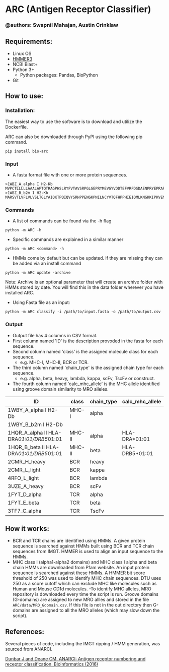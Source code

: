 # ARC (Antigen Receptor Classifier)
### @authors: Swapnil Mahajan, Austin Crinklaw

## Requirements:
- Linux OS
- [HMMER3](http://hmmer.org/)
- NCBI Blast+
- Python 3+
  - Python packages: Pandas, BioPython
- Git

## How to use:

### Installation:
The easiest way to use the software is to download and utilize the Dockerfile.

ARC can also be downloaded through PyPI using the following pip command.
```shell
pip install bio-arc
```

### Input  
-  A fasta format file with one or more protein sequences.  
  ```
  >1WBZ_A_alpha I H2-Kb
MVPCTLLLLLAAALAPTQTRAGPHSLRYFVTAVSRPGLGEPRYMEVGYVDDTEFVRFDSDAENPRYEPRARWMEQEGPEYWERETQKAKGNEQSFRVDLRTLLGYYNQSKGGSHTIQVISGCEVGSDGRLLRGYQQYAYDGCDYIALNEDLKTWTAADMAALITKHKWEQAGEAERLRAYLEGTCVEWLRRYLKNGNATLLRTDSPKAHVTHHSRPEDKVTLRCWALGFYPADITLTWQLNGEELIQDMELVETRPAGDGTFQKWASVVVPLGKEQYYTCHVYHQGLPEPLTLRWEPPPSTVSNMATVAVLVVLGAAIVTGAVVAFVMKMRRRNTGGKGGDYALAPGSQTSDLSLPDCKVMVHDPHSLA
>1WBZ_B_b2m I H2-Kb
MARSVTLVFLVLVSLTGLYAIQKTPQIQVYSRHPPENGKPNILNCYVTQFHPPHIEIQMLKNGKKIPKVEMSDMSFSKDWSFYILAHTEFTPTETDTYACRVKHASMAEPKTVYWDRDM
  ```

  

### Commands
- A list of commands can be found via the -h flag
```shell
python -m ARC -h
```
- Specific commands are explained in a similar manner
```shell
python -m ARC <command> -h
```
- HMMs come by default but can be updated. If they are missing they can be added via an install command
```shell
python -m ARC update -archive
```
Note: Archive is an optional parameter that will create an archive folder with HMMs stored by date. You will find this in the data folder wherever you have installed ARC.

-  Using Fasta file as an input:
```shell
python -m ARC classify -i /path/to/input.fasta -o /path/to/output.csv
```
### Output  
-  Output file has 4 columns in CSV format. 
-  First column named 'ID' is the description provoded in the fasta for each sequence.  
-  Second column named 'class' is the assigned molecule class for each sequence.
   -  e.g. MHC-I, MHC-II, BCR or TCR.  
-  The third column named 'chain_type' is the assigned chain type for each sequence.
   -  e.g. alpha, beta, heavy, lambda, kappa, scFv, TscFv or construct.
-  The fourth column named 'calc_mhc_allele' is the MHC allele identified using groove domain similarity to MRO alleles.

| ID	                                  | class  | chain_type | calc_mhc_allele|
|---------------------------------------- |------- |----------- |---------------|
| 1WBY_A_alpha I H2-Db                    |	MHC-I  | alpha      | |
| 1WBY_B_b2m I H2-Db	                  |	       |            | |
| 1HQR_A_alpha II HLA-DRA*01:01/DRB5*01:01|	MHC-II | alpha      | HLA-DRA*01:01 |
| 1HQR_B_beta II HLA-DRA*01:01/DRB5*01:01 |	MHC-II | beta       | HLA-DRB5*01:01 |
| 2CMR_H_heavy                            |	BCR	   | heavy      | |
| 2CMR_L_light                            |	BCR	   | kappa      | |
| 4RFO_L_light                            |	BCR	   | lambda     | |
| 3UZE_A_heavy                            |	BCR	   | scFv       | |
| 1FYT_D_alpha                            |	TCR	   | alpha      | |
| 1FYT_E_beta                             | TCR	   | beta       | |
| 3TF7_C_alpha                            |	TCR    | TscFv      | |

## How it works:
- BCR and TCR chains are identified using HMMs. A given protein sequence is searched against HMMs built using BCR and TCR chain sequences from IMGT. HMMER is used to align an input sequence to the HMMs.
- MHC class I (alpha1-alpha2 domains) and MHC class I alpha and beta chain HMMs are downloaded from Pfam website. An input protein sequence is searched against these HMMs. A HMMER bit score threshold of 250 was used to identify MHC chain sequences. DTU uses 250 as a score cutoff which can exclude MHC like molecules such as Human and Mouse CD1d molecules.
-To identify MHC alleles, MRO repository is downloaded every time the script is run. Groove domains (G-domains) are assigned to new MRO allles and stored in the file `ARC/data/MRO_Gdomain.csv`. If this file is not in the out directory then G-domains are assigned to all the MRO alleles (which may slow down the script).

## References:
Several pieces of code, including the IMGT ripping / HMM generation, was sourced from ANARCI.

[Dunbar J and Deane CM. ANARCI: Antigen receptor numbering and receptor classification. Bioinformatics (2016)](https://academic.oup.com/bioinformatics/article/32/2/298/1743894)

